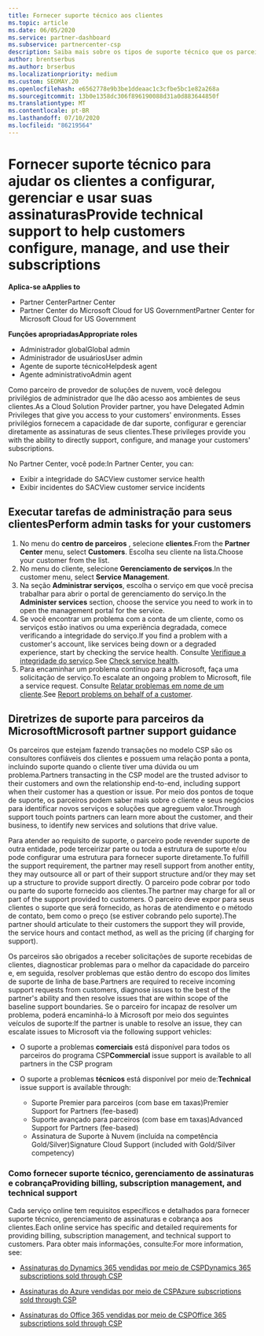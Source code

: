 ```yaml
---
title: Fornecer suporte técnico aos clientes
ms.topic: article
ms.date: 06/05/2020
ms.service: partner-dashboard
ms.subservice: partnercenter-csp
description: Saiba mais sobre os tipos de suporte técnico que os parceiros do programa de provedor de soluções na nuvem podem oferecer aos seus clientes.
author: brentserbus
ms.author: brserbus
ms.localizationpriority: medium
ms.custom: SEOMAY.20
ms.openlocfilehash: e6562778e9b3be1ddeaac1c3cfbe5bc1e82a268a
ms.sourcegitcommit: 13b0e1358dc306f896190088d31a0d883644850f
ms.translationtype: MT
ms.contentlocale: pt-BR
ms.lasthandoff: 07/10/2020
ms.locfileid: "86219564"
---
```

# <a name="provide-technical-support-to-help-customers-configure-manage-and-use-their-subscriptions"></a><span data-ttu-id="c3d67-103">Fornecer suporte técnico para ajudar os clientes a configurar, gerenciar e usar suas assinaturas</span><span class="sxs-lookup"><span data-stu-id="c3d67-103">Provide technical support to help customers configure, manage, and use their subscriptions</span></span>

<span data-ttu-id="c3d67-104">**Aplica-se a**</span><span class="sxs-lookup"><span data-stu-id="c3d67-104">**Applies to**</span></span>

- <span data-ttu-id="c3d67-105">Partner Center</span><span class="sxs-lookup"><span data-stu-id="c3d67-105">Partner Center</span></span>
- <span data-ttu-id="c3d67-106">Partner Center do Microsoft Cloud for US Government</span><span class="sxs-lookup"><span data-stu-id="c3d67-106">Partner Center for Microsoft Cloud for US Government</span></span>

<span data-ttu-id="c3d67-107">**Funções apropriadas**</span><span class="sxs-lookup"><span data-stu-id="c3d67-107">**Appropriate roles**</span></span>
- <span data-ttu-id="c3d67-108">Administrador global</span><span class="sxs-lookup"><span data-stu-id="c3d67-108">Global admin</span></span>
- <span data-ttu-id="c3d67-109">Administrador de usuários</span><span class="sxs-lookup"><span data-stu-id="c3d67-109">User admin</span></span>
- <span data-ttu-id="c3d67-110">Agente de suporte técnico</span><span class="sxs-lookup"><span data-stu-id="c3d67-110">Helpdesk agent</span></span>
- <span data-ttu-id="c3d67-111">Agente administrativo</span><span class="sxs-lookup"><span data-stu-id="c3d67-111">Admin agent</span></span>

<span data-ttu-id="c3d67-112">Como parceiro de provedor de soluções de nuvem, você delegou privilégios de administrador que lhe dão acesso aos ambientes de seus clientes.</span><span class="sxs-lookup"><span data-stu-id="c3d67-112">As a Cloud Solution Provider partner, you have Delegated Admin Privileges that give you access to your customers' environments.</span></span> <span data-ttu-id="c3d67-113">Esses privilégios fornecem a capacidade de dar suporte, configurar e gerenciar diretamente as assinaturas de seus clientes.</span><span class="sxs-lookup"><span data-stu-id="c3d67-113">These privileges provide you with the ability to directly support, configure, and manage your customers' subscriptions.</span></span>

<span data-ttu-id="c3d67-114">No Partner Center, você pode:</span><span class="sxs-lookup"><span data-stu-id="c3d67-114">In Partner Center, you can:</span></span>

- <span data-ttu-id="c3d67-115">Exibir a integridade do SAC</span><span class="sxs-lookup"><span data-stu-id="c3d67-115">View customer service health</span></span>
- <span data-ttu-id="c3d67-116">Exibir incidentes do SAC</span><span class="sxs-lookup"><span data-stu-id="c3d67-116">View customer service incidents</span></span>

## <a name="perform-admin-tasks-for-your-customers"></a><span data-ttu-id="c3d67-117">Executar tarefas de administração para seus clientes</span><span class="sxs-lookup"><span data-stu-id="c3d67-117">Perform admin tasks for your customers</span></span>

1. <span data-ttu-id="c3d67-118">No menu do **centro de parceiros** , selecione **clientes**.</span><span class="sxs-lookup"><span data-stu-id="c3d67-118">From the **Partner Center** menu, select **Customers**.</span></span> <span data-ttu-id="c3d67-119">Escolha seu cliente na lista.</span><span class="sxs-lookup"><span data-stu-id="c3d67-119">Choose your customer from the list.</span></span>
2. <span data-ttu-id="c3d67-120">No menu do cliente, selecione **Gerenciamento de serviços**.</span><span class="sxs-lookup"><span data-stu-id="c3d67-120">In the customer menu, select **Service Management**.</span></span>
3. <span data-ttu-id="c3d67-121">Na seção **Administrar serviços**, escolha o serviço em que você precisa trabalhar para abrir o portal de gerenciamento do serviço.</span><span class="sxs-lookup"><span data-stu-id="c3d67-121">In the **Administer services** section, choose the service you need to work in to open the management portal for the service.</span></span>
4. <span data-ttu-id="c3d67-122">Se você encontrar um problema com a conta de um cliente, como os serviços estão inativos ou uma experiência degradada, comece verificando a integridade do serviço.</span><span class="sxs-lookup"><span data-stu-id="c3d67-122">If you find a problem with a customer's account, like services being down or a degraded experience, start by checking the service health.</span></span> <span data-ttu-id="c3d67-123">Consulte [Verifique a integridade do serviço](check-service-health.md).</span><span class="sxs-lookup"><span data-stu-id="c3d67-123">See [Check service health](check-service-health.md).</span></span>
5. <span data-ttu-id="c3d67-124">Para encaminhar um problema contínuo para a Microsoft, faça uma solicitação de serviço.</span><span class="sxs-lookup"><span data-stu-id="c3d67-124">To escalate an ongoing problem to Microsoft, file a service request.</span></span> <span data-ttu-id="c3d67-125">Consulte [Relatar problemas em nome de um cliente](report-problems-on-behalf-of-a-customer.md).</span><span class="sxs-lookup"><span data-stu-id="c3d67-125">See [Report problems on behalf of a customer](report-problems-on-behalf-of-a-customer.md).</span></span>

## <a name="microsoft-partner-support-guidance"></a><span data-ttu-id="c3d67-126">Diretrizes de suporte para parceiros da Microsoft</span><span class="sxs-lookup"><span data-stu-id="c3d67-126">Microsoft partner support guidance</span></span>

<span data-ttu-id="c3d67-127">Os parceiros que estejam fazendo transações no modelo CSP são os consultores confiáveis dos clientes e possuem uma relação ponta a ponta, incluindo suporte quando o cliente tiver uma dúvida ou um problema.</span><span class="sxs-lookup"><span data-stu-id="c3d67-127">Partners transacting in the CSP model are the trusted advisor to their customers and own the relationship end-to-end, including support when their customer has a question or issue.</span></span> <span data-ttu-id="c3d67-128">Por meio dos pontos de toque de suporte, os parceiros podem saber mais sobre o cliente e seus negócios para identificar novos serviços e soluções que agreguem valor.</span><span class="sxs-lookup"><span data-stu-id="c3d67-128">Through support touch points partners can learn more about the customer, and their business, to identify new services and solutions that drive value.</span></span>

<span data-ttu-id="c3d67-129">Para atender ao requisito de suporte, o parceiro pode revender suporte de outra entidade, pode terceirizar parte ou toda a estrutura de suporte e/ou pode configurar uma estrutura para fornecer suporte diretamente.</span><span class="sxs-lookup"><span data-stu-id="c3d67-129">To fulfill the support requirement, the partner may resell support from another entity, they may outsource all or part of their support structure and/or they may set up a structure to provide support directly.</span></span>  <span data-ttu-id="c3d67-130">O parceiro pode cobrar por todo ou parte do suporte fornecido aos clientes.</span><span class="sxs-lookup"><span data-stu-id="c3d67-130">The partner may charge for all or part of the support provided to customers.</span></span> <span data-ttu-id="c3d67-131">O parceiro deve expor para seus clientes o suporte que será fornecido, as horas de atendimento e o método de contato, bem como o preço (se estiver cobrando pelo suporte).</span><span class="sxs-lookup"><span data-stu-id="c3d67-131">The partner should articulate to their customers the support they will provide, the service hours and contact method, as well as the pricing (if charging for support).</span></span> 

<span data-ttu-id="c3d67-132">Os parceiros são obrigados a receber solicitações de suporte recebidas de clientes, diagnosticar problemas para o melhor da capacidade do parceiro e, em seguida, resolver problemas que estão dentro do escopo dos limites de suporte de linha de base.</span><span class="sxs-lookup"><span data-stu-id="c3d67-132">Partners are required to receive incoming support requests from customers, diagnose issues to the best of the partner's ability and then resolve issues that are within scope of the baseline support boundaries.</span></span> <span data-ttu-id="c3d67-133">Se o parceiro for incapaz de resolver um problema, poderá encaminhá-lo à Microsoft por meio dos seguintes veículos de suporte:</span><span class="sxs-lookup"><span data-stu-id="c3d67-133">If the partner is unable to resolve an issue, they can escalate issues to Microsoft via the following support vehicles:</span></span>

- <span data-ttu-id="c3d67-134">O suporte a problemas **comerciais** está disponível para todos os parceiros do programa CSP</span><span class="sxs-lookup"><span data-stu-id="c3d67-134">**Commercial** issue support is available to all partners in the CSP program</span></span>

- <span data-ttu-id="c3d67-135">O suporte a problemas **técnicos** está disponível por meio de:</span><span class="sxs-lookup"><span data-stu-id="c3d67-135">**Technical** issue support is available through:</span></span>

  - <span data-ttu-id="c3d67-136">Suporte Premier para parceiros (com base em taxas)</span><span class="sxs-lookup"><span data-stu-id="c3d67-136">Premier Support for Partners (fee-based)</span></span>
  - <span data-ttu-id="c3d67-137">Suporte avançado para parceiros (com base em taxas)</span><span class="sxs-lookup"><span data-stu-id="c3d67-137">Advanced Support for Partners (fee-based)</span></span>
  - <span data-ttu-id="c3d67-138">Assinatura de Suporte à Nuvem (incluída na competência Gold/Silver)</span><span class="sxs-lookup"><span data-stu-id="c3d67-138">Signature Cloud Support (included with Gold/Silver competency)</span></span>

### <a name="providing-billing-subscription-management-and-technical-support"></a><span data-ttu-id="c3d67-139">Como fornecer suporte técnico, gerenciamento de assinaturas e cobrança</span><span class="sxs-lookup"><span data-stu-id="c3d67-139">Providing billing, subscription management, and technical support</span></span> 

<span data-ttu-id="c3d67-140">Cada serviço online tem requisitos específicos e detalhados para fornecer suporte técnico, gerenciamento de assinaturas e cobrança aos clientes.</span><span class="sxs-lookup"><span data-stu-id="c3d67-140">Each online service has specific and detailed requirements for providing billing, subscription management, and technical support to customers.</span></span> <span data-ttu-id="c3d67-141">Para obter mais informações, consulte:</span><span class="sxs-lookup"><span data-stu-id="c3d67-141">For more information, see:</span></span>

- [<span data-ttu-id="c3d67-142">Assinaturas do Dynamics 365 vendidas por meio de CSP</span><span class="sxs-lookup"><span data-stu-id="c3d67-142">Dynamics 365 subscriptions sold through CSP</span></span>](https://www.microsoftpartnercommunity.com/t5/CSP/Microsoft-Partner-Support-Guidance/m-p/5262#M30)

- [<span data-ttu-id="c3d67-143">Assinaturas do Azure vendidas por meio de CSP</span><span class="sxs-lookup"><span data-stu-id="c3d67-143">Azure subscriptions sold through CSP</span></span>](https://www.microsoftpartnercommunity.com/t5/CSP/Microsoft-Partner-Support-Guidance/m-p/5263#M31)

- [<span data-ttu-id="c3d67-144">Assinaturas do Office 365 vendidas por meio de CSP</span><span class="sxs-lookup"><span data-stu-id="c3d67-144">Office 365 subscriptions sold through CSP</span></span>](https://www.microsoftpartnercommunity.com/t5/CSP/Microsoft-Partner-Support-Guidance/m-p/5264#M32)
